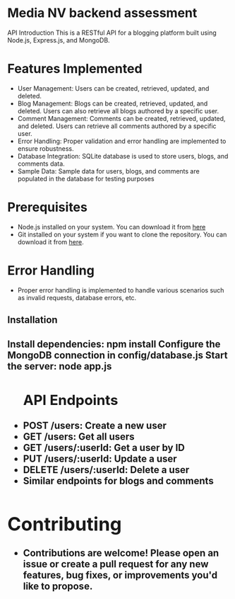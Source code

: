 <h1>Media NV backend assessment</h1>
<p> API
Introduction
This is a RESTful API for a blogging platform built using Node.js, Express.js, and MongoDB.</p>

<h1>Features Implemented</h1>

<ul>
<li>User Management: Users can be created, retrieved, updated, and deleted.</li>
<li>Blog Management: Blogs can be created, retrieved, updated, and deleted. Users can also retrieve all blogs authored by a specific user.</li>
<li>Comment Management: Comments can be created, retrieved, updated, and deleted. Users can retrieve all comments authored by a specific user.</li>
<li>Error Handling: Proper validation and error handling are implemented to ensure robustness.</li>
<li>Database Integration: SQLite database is used to store users, blogs, and comments data.</li>
<li>Sample Data: Sample data for users, blogs, and comments are populated in the database for testing purposes</li>
</ul>

<h1>Prerequisites</h1>
<ul> <li>Node.js installed on your system. You can download it from <a href="https://nodejs.org/en">here</a></li>
<li> Git installed on your system if you want to clone the repository. You can download it from <a href="https://git-scm.com/"> here</a>. </li>
</ul>

<h1> Error Handling</h1>
<ul>
<li>Proper error handling is implemented to handle various scenarios such as invalid requests, database errors, etc.</li>
</ul>



<h2>Installation</h2>
<h2><Clone the repository</h2>
<p></p>Install dependencies: npm install
Configure the MongoDB connection in config/database.js
Start the server: node app.js
</p>
  
<p>
<ul>
 <h2>API Endpoints</h2>
<li>POST /users: Create a new user</li>
<li>GET /users: Get all users</li>
<li>GET /users/:userId: Get a user by ID</li>
<li>PUT /users/:userId: Update a user</li>
<li>DELETE /users/:userId: Delete a user</li>
<li>Similar endpoints for blogs and comments</li>
</ul>
</p>

<h1>Contributing</h1>
<ul>
  <li>Contributions are welcome! Please open an issue or create a pull request for any new features, bug fixes, or improvements you'd like to propose.</li>
</ul>
